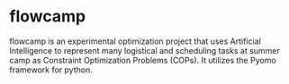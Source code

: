 # flowcamp

flowcamp is an experimental optimization project that uses Artificial Intelligence to represent many logistical and scheduling tasks at summer camp as Constraint Optimization Problems (COPs). It utilizes the Pyomo framework for python. 
